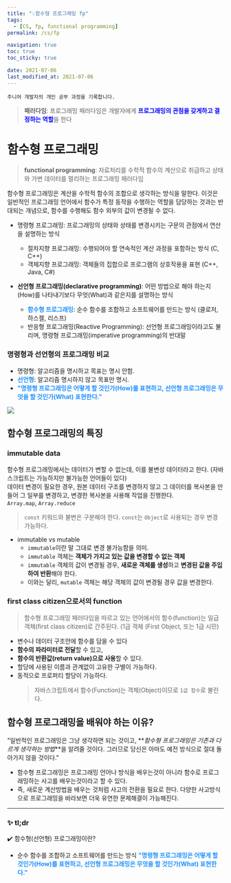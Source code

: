 ```yaml
---
title: "💡함수형 프로그래밍 fp"
tags:
  - [CS, fp, functional programming]
permalink: /cs/fp

navigation: true
toc: true
toc_sticky: true

date: 2021-07-06
last_modified_at: 2021-07-06
---
```


`주니어 개발자의 개인 공부 과정을 기록합니다.`

> **패러다임**: 프로그래밍 패러다임은 개발자에게 <span style="color:blue">**프로그래밍의 관점을 갖게하고 결정하는 역할**</span>을 한다

# 함수형 프로그래밍

> **functional programming**: 자료처리를 수학적 함수의 계산으로 취급하고 상태와 가변 데이터를 멀리하는 프로그래밍 패러다임

함수형 프로그래밍은 계산을 수학적 함수의 조합으로 생각하는 방식을 말한다. 이것은 일반적인 프로그래밍 언어에서 함수가 특정 동작을 수행하는 역할을 담당하는 것과는 반대되는 개념으로, 함수를 수행해도 함수 외부의 값이 변경될 수 없다.

- 명령형 프로그래밍: 프로그래밍의 상태와 상태를 변경시키는 구문의 관점에서 연산을 설명하는 방식

  - 절차지향 프로그래밍: 수행되어야 할 연속적인 계산 과정을 포함하는 방식 (C, C++)
  - 객체지향 프로그래밍: 객체들의 집합으로 프로그램의 상호작용을 표현 (C++, Java, C#)

- **선언형 프로그래밍(declarative programming)**: 어떤 방법으로 해야 하는지(How)를 나타내기보다 무엇(What)과 같은지를 설명하는 방식
  - <span style="color:dodgerblue">**함수형 프로그래밍**</span>: 순수 함수를 조합하고 소프트웨어를 만드는 방식 (클로저, 하스켈, 리스프)
  - 반응형 프로그래밍(Reactive Programming): 선언형 프로그래밍이라고도 불리며, 명령형 프로그래밍(imperative programming)의 반대말

### 명령형과 선언형의 프로그래밍 비교

- 명령형: 알고리즘을 명시하고 목표는 명시 안함.
- <span style="color:dodgerblue">**선언형**</span>: 알고리즘 명시하지 않고 목표만 명시.
- <span style="color:dodgerblue">**"명령형 프로그래밍은 어떻게 할 것인가(How)를 표현하고, 선언형 프로그래밍은 무엇을 할 것인가(What) 표현한다."**</span>

![](https://user-images.githubusercontent.com/6733004/46571789-717c4300-c9b6-11e8-82f4-1dee07108e98.jpg)

## 함수형 프로그래밍의 특징

### immutable data

함수형 프로그래밍에서는 데이터가 변할 수 없는데, 이를 불변성 데이터라고 한다. (자바스크립트는 가능하지만 불가능한 언어들이 있다) <br />
데이터 변경이 필요한 경우, 원본 데이터 구조를 변경하지 않고 그 데이터를 복사본을 만들어 그 일부를 변경하고, 변경한 복사본을 사용해 작업을 진행한다.<br />
`Array.map`, `Array.reduce`

> `const` 키워드와 불변은 구분해야 한다. `const`는 `Object`로 사용되는 경우 변경 가능하다.

- immutable vs mutable
  - `immutable`이란 말 그대로 변경 불가능함을 의미.
  - `immutable` 객체는 **객체가 가지고 있는 값을 변경할 수 없는 객체**
  - `immutable` 객체의 값이 변경될 경우, **새로운 객체를 생성**하고 **변경된 값을 주입하여 반환**해야 한다.
  - 이와는 달리, `mutable` 객체는 해당 객체의 값이 변경될 경우 값을 변경한다.

### first class citizen으로서의 function

> 함수형 프로그래밍 패러다임을 따르고 있는 언어에서의 함수(function)는 일급 객체(first class citizen)로 간주된다.
> (1급 객체 (First Object, 또는 1급 시민)

- 변수나 데이터 구조안에 함수를 담을 수 있다
- **함수의 파라미터로 전달**할 수 있고,
- **함수의 반환값(return value)으로 사용**할 수 있다.
- 할당에 사용된 이름과 관계없이 고유한 구별이 가능하다.
- 동적으로 프로퍼티 할당이 가능하다.
  > 자바스크립트에서 함수(Function)는 객체(Object)이므로 `1급 함수`로 불린다.

## 함수형 프로그래밍을 배워야 하는 이유?

"일반적인 프로그래밍은 그냥 생각하면 되는 것이고, **_함수형 프로그래밍은 기존과 다르게 생각하는 방법_**을 알려줄 것이다. 그러므로 당신은 아마도 예전 방식으로 절대 돌아가지 않을 것이다."

- 함수형 프로그래밍은 프로그래밍 언어나 방식을 배우는것이 아니라 함수로 프로그래밍하는 사고를 배우는것이라고 할 수 있다.
- 즉, 새로운 계산방법을 배우는 것처럼 사고의 전환을 필요로 한다. 다양한 사고방식으로 프로그래밍을 바라보면 더욱 유연한 문제해결이 가능해진다.

---

### ✨ tl;dr

✔️ 함수형(선언형) 프로그래밍이란?

- 순수 함수를 조합하고 소프트웨어를 만드는 방식
  <span style="color:dodgerblue">**"명령형 프로그래밍은 어떻게 할 것인가(How)를 표현하고, 선언형 프로그래밍은 무엇을 할 것인가(What) 표현한다."**</span>

